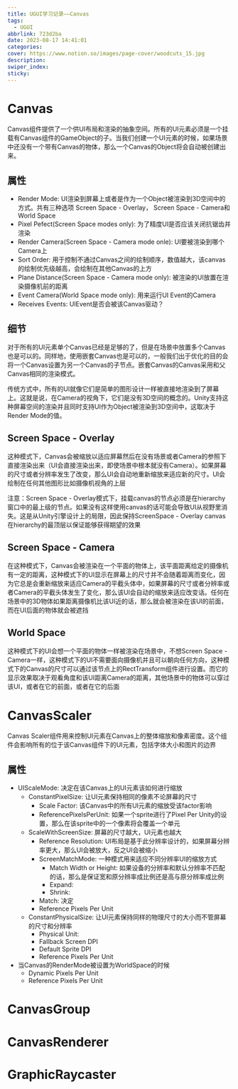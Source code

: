 ```yaml
---
title: UGUI学习记录——Canvas
tags:
  - UGUI
abbrlink: 723d2ba
date: 2023-08-17 14:41:01
categories:
cover: https://www.notion.so/images/page-cover/woodcuts_15.jpg
description:
swiper_index:
sticky:
---
```


# Canvas

Canvas组件提供了一个供UI布局和渲染的抽象空间。所有的UI元素必须是一个挂载有Canvas组件的GameObject的子。当我们创建一个UI元素的时候，如果场景中还没有一个带有Canvas的物体，那么一个Canvas的Object将会自动被创建出来。

## 属性

- Render Mode: UI渲染到屏幕上或者是作为一个Object被渲染到3D空间中的方式。共有三种选项 Screen Space - Overlay， Screen Space - Camera和World Space
- Pixel Pefect(Screen Space modes only): 为了精度UI是否应该关闭抗锯齿并渲染
- Render Camera(Screen Space - Camera mode onle): UI要被渲染到哪个Camera上
- Sort Order: 用于控制不通过Canvas之间的绘制顺序，数值越大，该canvas的绘制优先级越高，会绘制在其他Canvas的上方
- Plane Distance(Screen Space - Camera mode only): 被渲染的UI放置在渲染摄像机前的距离
- Event Camera(World Space mode only): 用来运行UI Event的Camera
- Receives Events: UIEvent是否会被该Canvas驱动？

## 细节

对于所有的UI元素单个Canvas已经是足够的了，但是在场景中放置多个Canvas也是可以的。同样地，使用嵌套Canvas也是可以的，一般我们出于优化的目的会将一个Canvas设置为另一个Canvas的子节点。嵌套Canvas的Canvas采用和父Canvas相同的渲染模式。

传统方式中，所有的UI就像它们是简单的图形设计一样被直接地渲染到了屏幕上。这就是说，在Camera的视角下，它们是没有3D空间的概念的。Unity支持这种屏幕空间的渲染并且同时支持UI作为Object被渲染到3D空间中，这取决于Render Mode的值。

## Screen Space - Overlay

这种模式下，Canvas会被缩放以适应屏幕然后在没有场景或者Camera的参照下直接渲染出来（UI会直接渲染出来，即使场景中根本就没有Camera）。如果屏幕的尺寸或者分辨率发生了改变，那么UI会自动地重新缩放来适应新的尺寸。UI会绘制在任何其他图形比如摄像机视角的上层

注意：Screen Space - Overlay模式下，挂载canvas的节点必须是在hierarchy窗口中的最上级的节点。如果没有这样使用canvas的话可能会导致UI从视野里消失。这是从Unity引擎设计上的局限，因此保持ScreenSpace - Overlay canvas在hierarchy的最顶层以保证能够获得期望的效果

## Screen Space - Camera

在这种模式下，Canvas会被渲染在一个平面的物体上，该平面距离给定的摄像机有一定的距离，这种模式下的UI显示在屏幕上的尺寸并不会随着距离而变化，因为它总是会重新缩放来适应Camera的平截头体中，如果屏幕的尺寸或者分辨率或者Camera的平截头体发生了变化，那么该UI会自动的缩放来适应改变话。任何在场景中的3D物体如果距离摄像机比该UI近的话，那么就会被渲染在该UI的前面，而在UI后面的物体就会被遮挡

## World Space

这种模式下的UI会想一个平面的物体一样被渲染在场景中，不想Screen Space - Camera一样，这种模式下的UI不需要面向摄像机并且可以朝向任何方向，这种模式下的Canvas的尺寸可以通过该节点上的RectTransform组件进行设置。而它的显示效果取决于观看角度和该UI距离Camera的距离，其他场景中的物体可以穿过该UI，或者在它的前面，或者在它的后面

# CanvasScaler

Canvas Scaler组件用来控制UI元素在Canvas上的整体缩放和像素密度。这个组件会影响所有的位于该Canvas组件下的UI元素，包括字体大小和图片的边界

## 属性

- UIScaleMode:  决定在该Canvas上的UI元素该如何进行缩放
  - ConstantPixelSize: 让UI元素保持相同的像素不论屏幕的尺寸
    - Scale Factor: 该Canvas中的所有UI元素的缩放受该factor影响
    - ReferencePixelsPerUnit: 如果一个sprite进行了Pixel Per Unity的设置，那么在该sprite中的一个像素将会覆盖一个单元
  - ScaleWithScreenSize: 屏幕的尺寸越大，UI元素也越大
    - Reference Resolution: UI布局是基于此分辨率设计的，如果屏幕分辨率更大，那么UI会被放大，反之UI会被缩小
    - ScreenMatchMode: 一种模式用来适应不同分辨率UI的缩放方式
      - Match Width or Height: 如果设备的分辨率和默认分辨率不匹配的话，那么是保证宽和原分辨率成比例还是高与原分辨率成比例
      - Expand: 
      - Shrink: 
    - Match: 决定
    - Reference Pixels Per Unit
  - ConstantPhysicalSize: 让UI元素保持同样的物理尺寸的大小而不管屏幕的尺寸和分辨率
    - Physical Unit:
    - Fallback Screen DPI
    - Default Sprite DPI
    - Reference Pixels Per Unit
- 当Canvas的RenderMode被设置为WorldSpace的时候
  - Dynamic Pixels Per Unit
  - Reference Pixels Per Unit

# CanvasGroup

# CanvasRenderer

# GraphicRaycaster
